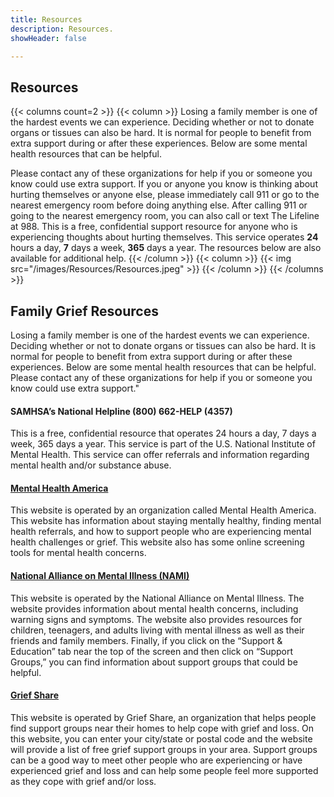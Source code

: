 ```yaml
---
title: Resources
description: Resources.
showHeader: false

---
```


## Resources

{{< columns count=2 >}}
{{< column >}}
Losing a family member is one of the hardest events we can experience. Deciding whether or not to donate organs or tissues can also be hard. It is normal for people to benefit from extra support during or after these experiences. Below are some mental health resources that can be helpful.

Please contact any of these organizations for help if you or someone you know could use extra support. If you or anyone you know is thinking about hurting themselves or anyone else, please immediately call 911 or go to the nearest emergency room before doing anything else. After calling 911 or going to the nearest emergency room, you can also call or text The Lifeline at 988. This is a free, confidential support resource for anyone who is experiencing thoughts about hurting themselves. This service operates **24** hours a day, **7** days a week, **365** days a year. The resources below are also available for additional help.
{{< /column >}}
{{< column >}}
{{< img src="/images/Resources/Resources.jpeg" >}}
{{< /column >}}
{{< /columns >}}

## Family Grief Resources

Losing a family member is one of the hardest events we can experience. Deciding whether or not to donate organs or tissues can also be hard. It is normal for people to benefit from extra support during or after these experiences. Below are some mental health resources that can be helpful. Please contact any of these organizations for help if you or someone you know could use extra support."

#### SAMHSA’s National Helpline (800) 662-HELP (4357)

This is a free, confidential resource that operates 24 hours a day, 7 days a week, 365 days a year. This service is part of the U.S. National Institute of Mental Health. This service can offer referrals and information regarding mental health and/or substance abuse.

#### [Mental Health America](https://mhanational.org/)

This website is operated by an organization called Mental Health America. This website has information about staying mentally healthy, finding mental health referrals, and how to support people who are experiencing mental health challenges or grief. This website also has some online screening tools for mental health concerns.

#### [National Alliance on Mental Illness (NAMI)](https://www.nami.org/)

This website is operated by the National Alliance on Mental Illness. The website provides information about mental health concerns, including warning signs and symptoms. The website also provides resources for children, teenagers, and adults living with mental illness as well as their friends and family members. Finally, if you click on the “Support & Education” tab near the top of the screen and then click on “Support Groups,” you can find information about support groups that could be helpful.

#### [Grief Share](https://www.griefshare.org/)

This website is operated by Grief Share, an organization that helps people find support groups near their homes to help cope with grief and loss. On this website, you can enter your city/state or postal code and the website will provide a list of free grief support groups in your area. Support groups can be a good way to meet other people who are experiencing or have experienced grief and loss and can help some people feel more supported as they cope with grief and/or loss.

